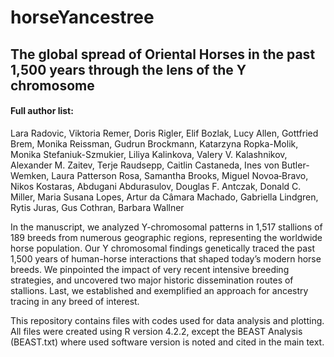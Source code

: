 # horseYancestree
## The global spread of Oriental Horses in the past 1,500 years through the lens of the Y chromosome
#### Full author list: 
Lara Radovic, Viktoria Remer, Doris Rigler, Elif Bozlak, Lucy Allen, Gottfried Brem, Monika Reissman, Gudrun Brockmann, Katarzyna Ropka-Molik, Monika Stefaniuk-Szmukier, Liliya Kalinkova, Valery V. Kalashnikov, Alexander M. Zaitev, Terje Raudsepp, Caitlin Castaneda, Ines von Butler-Wemken, Laura Patterson Rosa, Samantha Brooks, Miguel Novoa‐Bravo, Nikos Kostaras, Abdugani Abdurasulov, Douglas F. Antczak, Donald C. Miller, Maria Susana Lopes, Artur da Câmara Machado, Gabriella Lindgren, Rytis Juras, Gus Cothran, Barbara Wallner

In the manuscript, we analyzed Y-chromosomal patterns in 1,517 stallions of 189 breeds from numerous geographic regions, representing the worldwide horse population. Our Y chromosomal findings genetically traced the past 1,500 years of human-horse interactions that shaped today’s modern horse breeds. We pinpointed the impact of very recent intensive breeding strategies, and uncovered two major historic dissemination routes of stallions. Last, we established and exemplified an approach for ancestry tracing in any breed of interest.

This repository contains files with codes used for data analysis and plotting. 
All files were created using R version 4.2.2, except the BEAST Analysis (BEAST.txt) where used software version is noted and cited in the main text.
